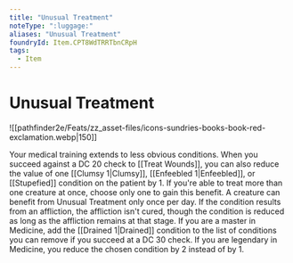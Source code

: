 ```yaml
---
title: "Unusual Treatment"
noteType: ":luggage:"
aliases: "Unusual Treatment"
foundryId: Item.CPT8WdTRRTbnCRpH
tags:
  - Item
---
```


# Unusual Treatment
![[pathfinder2e/Feats/zz_asset-files/icons-sundries-books-book-red-exclamation.webp|150]]

Your medical training extends to less obvious conditions. When you succeed against a DC 20 check to [[Treat Wounds]], you can also reduce the value of one [[Clumsy 1|Clumsy]], [[Enfeebled 1|Enfeebled]], or [[Stupefied]] condition on the patient by 1. If you're able to treat more than one creature at once, choose only one to gain this benefit. A creature can benefit from Unusual Treatment only once per day. If the condition results from an affliction, the affliction isn't cured, though the condition is reduced as long as the affliction remains at that stage. If you are a master in Medicine, add the [[Drained 1|Drained]] condition to the list of conditions you can remove if you succeed at a DC 30 check. If you are legendary in Medicine, you reduce the chosen condition by 2 instead of by 1.
